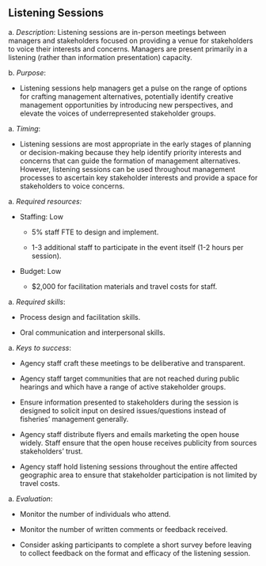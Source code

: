 ## Listening Sessions

a.  *Description*: Listening sessions are in-person meetings between
    managers and stakeholders focused on providing a venue for
    stakeholders to voice their interests and concerns. Managers are
    present primarily in a listening (rather than
    information presentation) capacity.

b.  *Purpose*:

-   Listening sessions help managers get a pulse on the range of options
    for crafting management alternatives, potentially identify creative
    management opportunities by introducing new perspectives, and
    elevate the voices of underrepresented stakeholder groups.

a.  *Timing*:

-   Listening sessions are most appropriate in the early stages of
    planning or decision-making because they help identify priority
    interests and concerns that can guide the formation of
    management alternatives. However, listening sessions can be used
    throughout management processes to ascertain key stakeholder
    interests and provide a space for stakeholders to voice concerns.

a.  *Required resources:*

-   Staffing: Low

    -   5% staff FTE to design and implement.

    -   1-3 additional staff to participate in the event itself (1-2
        hours per session).

-   Budget: Low

    -   \$2,000 for facilitation materials and travel costs for staff.

a.  *Required skills*:

-   Process design and facilitation skills.

-   Oral communication and interpersonal skills.

a.  *Keys to success*:

-   Agency staff craft these meetings to be deliberative
    and transparent.

-   Agency staff target communities that are not reached during public
    hearings and which have a range of active stakeholder groups.

-   Ensure information presented to stakeholders during the session is
    designed to solicit input on desired issues/questions instead of
    fisheries’ management generally.

-   Agency staff distribute flyers and emails marketing the open
    house widely. Staff ensure that the open house receives publicity
    from sources stakeholders’ trust.

-   Agency staff hold listening sessions throughout the entire affected
    geographic area to ensure that stakeholder participation is not
    limited by travel costs.

a.  *Evaluation*:

-   Monitor the number of individuals who attend.

-   Monitor the number of written comments or feedback received.

-   Consider asking participants to complete a short survey before
    leaving to collect feedback on the format and efficacy of the
    listening session.
